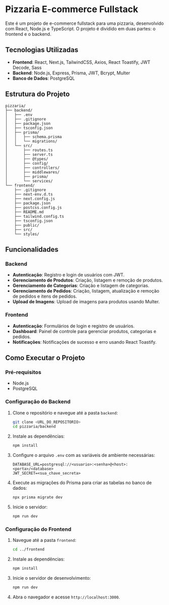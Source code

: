 # Pizzaria E-commerce Fullstack

Este é um projeto de e-commerce fullstack para uma pizzaria, desenvolvido com React, Node.js e TypeScript. O projeto é dividido em duas partes: o frontend e o backend.

## Tecnologias Utilizadas

- **Frontend**: React, Next.js, TailwindCSS, Axios, React Toastify, JWT Decode, Sass
- **Backend**: Node.js, Express, Prisma, JWT, Bcrypt, Multer
- **Banco de Dados**: PostgreSQL

## Estrutura do Projeto

```
pizzaria/
├── backend/
│   ├── .env
│   ├── .gitignore
│   ├── package.json
│   ├── tsconfig.json
│   ├── prisma/
│   │   ├── schema.prisma
│   │   └── migrations/
│   └── src/
│       ├── routes.ts
│       ├── server.ts
│       ├── @types/
│       ├── config/
│       ├── controllers/
│       ├── middlewares/
│       ├── prisma/
│       └── services/
└── frontend/
    ├── .gitignore
    ├── next-env.d.ts
    ├── next.config.js
    ├── package.json
    ├── postcss.config.js
    ├── README.md
    ├── tailwind.config.ts
    ├── tsconfig.json
    ├── public/
    ├── src/
    └── styles/
```

## Funcionalidades

### Backend

- **Autenticação**: Registro e login de usuários com JWT.
- **Gerenciamento de Produtos**: Criação, listagem e remoção de produtos.
- **Gerenciamento de Categorias**: Criação e listagem de categorias.
- **Gerenciamento de Pedidos**: Criação, listagem, atualização e remoção de pedidos e itens de pedidos.
- **Upload de Imagens**: Upload de imagens para produtos usando Multer.

### Frontend

- **Autenticação**: Formulários de login e registro de usuários.
- **Dashboard**: Painel de controle para gerenciar produtos, categorias e pedidos.
- **Notificações**: Notificações de sucesso e erro usando React Toastify.

## Como Executar o Projeto

### Pré-requisitos

- Node.js
- PostgreSQL

### Configuração do Backend

1. Clone o repositório e navegue até a pasta `backend`:
    ```sh
    git clone <URL_DO_REPOSITORIO>
    cd pizzaria/backend
    ```

2. Instale as dependências:
    ```sh
    npm install
    ```

3. Configure o arquivo `.env` com as variáveis de ambiente necessárias:
    ```
    DATABASE_URL=postgresql://<usuario>:<senha>@<host>:<porta>/<database>
    JWT_SECRET=<sua_chave_secreta>
    ```

4. Execute as migrações do Prisma para criar as tabelas no banco de dados:
    ```sh
    npx prisma migrate dev
    ```

5. Inicie o servidor:
    ```sh
    npm run dev
    ```

### Configuração do Frontend

1. Navegue até a pasta `frontend`:
    ```sh
    cd ../frontend
    ```

2. Instale as dependências:
    ```sh
    npm install
    ```

3. Inicie o servidor de desenvolvimento:
    ```sh
    npm run dev
    ```

4. Abra o navegador e acesse `http://localhost:3000`.
